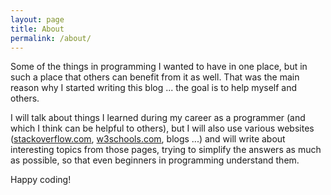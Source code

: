 ```yaml
---
layout: page
title: About
permalink: /about/
---
```


Some of the things in programming I wanted to have in one place, but in such a place that others can benefit from it as well. That was the main reason why I started writing this blog ... the goal is to help myself and others.

I will talk about things I learned during my career as a programmer (and which I think can be helpful to others), but I will also use various websites (<a href="https://stackoverflow.com/">stackoverflow.com</a>, <a href="https://w3schools.com/">w3schools.com</a>, blogs ...) and will write about interesting topics from those pages, trying to simplify the answers as much as possible, so that even beginners in programming understand them.

Happy coding!